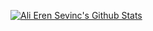 [![Ali Eren Sevinc's Github Stats](https://github-readme-stats.vercel.app/api?username=alierensevinc)](https://github.com/alierensevinc/github-readme-stats)
